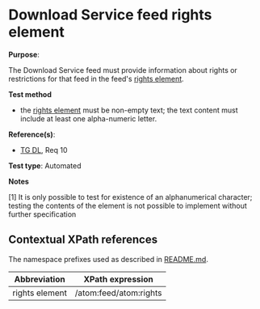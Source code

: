 # Download Service feed rights element

**Purpose**:

The Download Service feed must provide information about rights or restrictions for that feed in the feed's [rights element](#rightselement).

 **Test method**

* the [rights element](#rightselement) must be non-empty text; the text content must include at least one alpha-numeric letter.

**Reference(s)**:

* [TG DL](README.md#ref_TG_DL), Req 10


**Test type**: Automated

**Notes**

[1] It is only possible to test for existence of an alphanumerical character; testing the contents of the element is not possible to implement without further specification

## Contextual XPath references

The namespace prefixes used as described in [README.md](README.md#namespaces).

Abbreviation                                               |  XPath expression
---------------------------------------------------------- | -------------------------------------------------------------------------
rights element <a name="rightselement"></a> | /atom:feed/atom:rights
